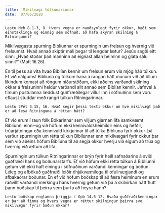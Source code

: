 ```yaml
---
title:  Mikilvægi túlkunarinnar
date:  07/05/2020
---
```


`Lestu Neh 8.1-3, 8. Hvers vegna er nauðsynlegt fyrir okkur, bæði sem einstaklinga og einnig sem söfnuð, að hafa skýran skilning á Ritningunni?`

Mikilvægasta spurning Biblíunnar er spurningin um frelsun og hvernig við frelsumst. Hvað annað skiptir máli þegar til lengdar lætur? Jesús sagði eitt sinn: „Hvað stoðar það manninn að eignast allan heiminn og glata sálu sinni?“ (Matt 16.26).

En til þess að vita hvað Biblían kennir um frelsun erum við mjög háð túlkun. Ef við nálgumst Biblíuna og túlkum hana á rangan hátt munum við að öllum líkindum komast að röngum niðurstöðum, ekki aðeins varðandi skilning okkar á frelsuninni heldur varðandi allt annað sem Biblían kennir. Jafnvel á tímum postulanna læddust guðfræðilegar villur inn í söfnuðinn sem voru eflaust studdar með rangri túlkun Ritningarinnar.

`Lestu 2Pét 3.15, 16. Hvað segir þessi texti okkur um hve mikilvægt það er að lesa Ritninguna á réttan hátt?`

Ef við erum í raun fólk Bókarinnar sem viljum gjarnan lifa samkvæmt Biblíunni einni–og við höfum ekki kennivaldsheimildir eins og hefðir, trúarjátningar eða kennivald kirkjunnar til að túlka Biblíuna fyrir okkur–þá verður spurningin um rétta túlkun Biblíunnar enn mikilvægari fyrir okkur þar sem við aðeins höfum Biblíuna til að segja okkur hverju við eigum að trúa og hvernig við ættum að lifa.

Spurningin um túlkun Ritningarinnar er brýn fyrir heill safnaðarins á sviði guðfræði hans og boðunarstarfs. Ef við höfum ekki rétta túlkun á Biblíunni getum við ekki haft einingu í söfnuðinum varðandi kenningar og boðun. Léleg og afbökuð guðfræði leiðir óhjákvæmilega til ófullnægjandi og afbakaðrar boðunar. En ef við höfum boðskap til að færa heiminum en erum ráðvillt varðandi merkingu hans hvernig getum við þá á skilvirkan hátt flutt þann boðskap til þeirra sem þurfa að heyra hann?

`Lestu boðskap englanna þriggja í Opb 14.6-12. Hvaða guðfræðikenningar er þar að finna og hvers vegna er réttur skilningur þeirra svo mikilvægur fyrir boðun okkar?`